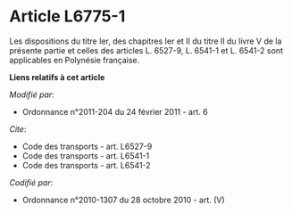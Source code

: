 # Article L6775-1

Les dispositions du titre Ier, des chapitres Ier et II du titre II du livre V de la présente partie et celles des articles L.
6527-9, L. 6541-1 et L. 6541-2 sont applicables en Polynésie française.

**Liens relatifs à cet article**

_Modifié par_:

  - Ordonnance n°2011-204 du 24 février 2011 - art. 6

_Cite_:

  - Code des transports - art. L6527-9
  - Code des transports - art. L6541-1
  - Code des transports - art. L6541-2

_Codifié par_:

  - Ordonnance n°2010-1307 du 28 octobre 2010 - art. (V)
